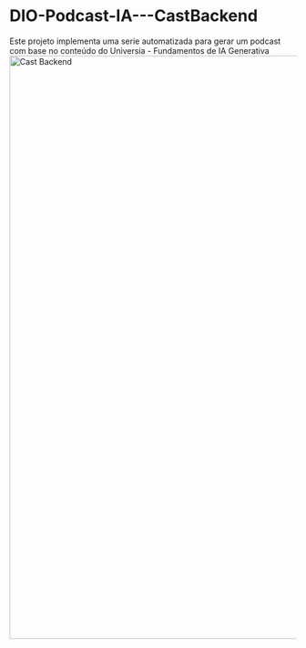 # DIO-Podcast-IA---CastBackend
Este projeto implementa uma serie automatizada para gerar um podcast com base no conteúdo do Universia - Fundamentos de IA Generativa
<img width="1024" height="1024" alt="Cast Backend" src="https://github.com/user-attachments/assets/d83be216-4e61-4c0e-9cf5-f3b1e94afa26" />
